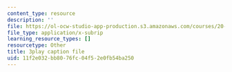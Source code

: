 ```yaml
---
content_type: resource
description: ''
file: https://ol-ocw-studio-app-production.s3.amazonaws.com/courses/20-219-becoming-the-next-bill-nye-writing-and-hosting-the-educational-show-january-iap-2015/11f2e032bb8076fc04f52e0fb54ba250_qkkI9Z9tKvo.srt
file_type: application/x-subrip
learning_resource_types: []
resourcetype: Other
title: 3play caption file
uid: 11f2e032-bb80-76fc-04f5-2e0fb54ba250
---
```

